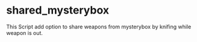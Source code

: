 # shared_mysterybox

This Script add option to share weapons from mysterybox by knifing while weapon is out.
